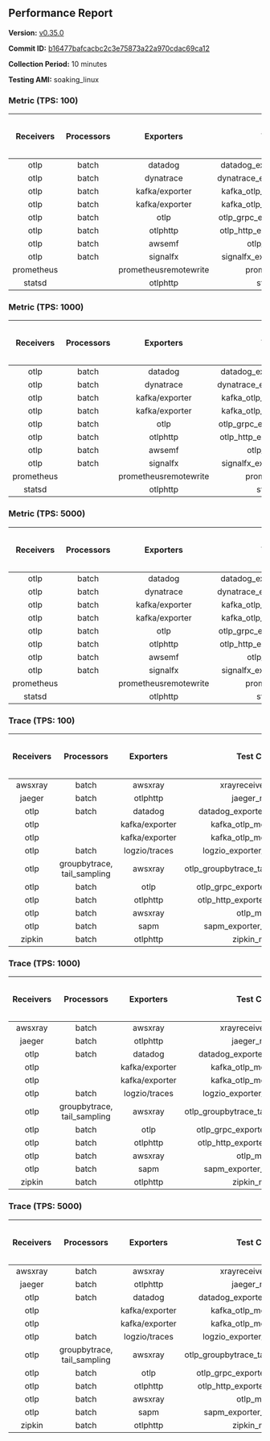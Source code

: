 ## Performance Report

**Version:** [v0.35.0](https://github.com/aws-observability/aws-otel-collector/releases/tag/v0.35.0)

**Commit ID:** [b16477bafcacbc2c3e75873a22a970cdac69ca12](https://github.com/aws-observability/aws-otel-collector/commit/b16477bafcacbc2c3e75873a22a970cdac69ca12)

**Collection Period:** 10 minutes

**Testing AMI:** soaking_linux


### Metric (TPS: 100)
| Receivers | Processors | Exporters | Test Case | Data Type | Instance Type | Avg CPU Usage (Percent) | Avg Memory Usage (Megabytes) | Max CPU Usage (Percent) | Max Memory Usage (Megabytes) |
|:---------:|:----------:|:---------:|:---------:|:---------:|:-------------:|:-----------------------:|:----------------------------:|:-----------------------:|:----------------------------:|
| otlp | batch | datadog | datadog_exporter_metric_mock | otlp | m5.2xlarge | 0.05 | 82.64 | 0.20 | 83.85 |
| otlp | batch | dynatrace | dynatrace_exporter_metric_mock | otlp | m5.2xlarge | 0.04 | 81.89 | 0.10 | 82.66 |
| otlp | batch | kafka/exporter | kafka_otlp_metric_mock_2_8_1 | otlp | m5.2xlarge | 0.17 | 86.87 | 0.30 | 90.52 |
| otlp | batch | kafka/exporter | kafka_otlp_metric_mock_3_2_0 | otlp | m5.2xlarge | 0.15 | 86.73 | 0.30 | 87.03 |
| otlp | batch | otlp | otlp_grpc_exporter_metric_mock | otlp | m5.2xlarge | 0.04 | 81.71 | 0.20 | 82.76 |
| otlp | batch | otlphttp | otlp_http_exporter_metric_mock | otlp | m5.2xlarge | 0.04 | 79.55 | 0.20 | 80.89 |
| otlp | batch | awsemf | otlp_metric_mock | otlp | m5.2xlarge | 0.04 | 81.81 | 0.20 | 83.13 |
| otlp | batch | signalfx | signalfx_exporter_metric_mock | otlp | m5.2xlarge | 0.04 | 80.79 | 0.20 | 81.89 |
| prometheus |  | prometheusremotewrite | prometheus_mock | prometheus | m5.2xlarge | 0.06 | 105.64 | 0.30 | 108.49 |
| statsd |  | otlphttp | statsd_mock | statsd | m5.2xlarge | 0.02 | 80.33 | 0.10 | 81.45 |

### Metric (TPS: 1000)
| Receivers | Processors | Exporters | Test Case | Data Type | Instance Type | Avg CPU Usage (Percent) | Avg Memory Usage (Megabytes) | Max CPU Usage (Percent) | Max Memory Usage (Megabytes) |
|:---------:|:----------:|:---------:|:---------:|:---------:|:-------------:|:-----------------------:|:----------------------------:|:-----------------------:|:----------------------------:|
| otlp | batch | datadog | datadog_exporter_metric_mock | otlp | m5.2xlarge | 0.06 | 84.61 | 0.20 | 85.93 |
| otlp | batch | dynatrace | dynatrace_exporter_metric_mock | otlp | m5.2xlarge | 0.04 | 82.54 | 0.20 | 83.83 |
| otlp | batch | kafka/exporter | kafka_otlp_metric_mock_2_8_1 | otlp | m5.2xlarge | 0.06 | 86.12 | 0.20 | 91.38 |
| otlp | batch | kafka/exporter | kafka_otlp_metric_mock_3_2_0 | otlp | m5.2xlarge | 0.05 | 87.89 | 0.20 | 93.01 |
| otlp | batch | otlp | otlp_grpc_exporter_metric_mock | otlp | m5.2xlarge | 0.04 | 83.33 | 0.20 | 84.62 |
| otlp | batch | otlphttp | otlp_http_exporter_metric_mock | otlp | m5.2xlarge | 0.03 | 82.06 | 0.20 | 83.49 |
| otlp | batch | awsemf | otlp_metric_mock | otlp | m5.2xlarge | 0.04 | 81.97 | 0.20 | 83.07 |
| otlp | batch | signalfx | signalfx_exporter_metric_mock | otlp | m5.2xlarge | 0.04 | 83.37 | 0.20 | 84.74 |
| prometheus |  | prometheusremotewrite | prometheus_mock | prometheus | m5.2xlarge | 0.63 | 128.00 | 1.20 | 139.01 |
| statsd |  | otlphttp | statsd_mock | statsd | m5.2xlarge | 0.01 | 80.54 | 0.10 | 81.98 |

### Metric (TPS: 5000)
| Receivers | Processors | Exporters | Test Case | Data Type | Instance Type | Avg CPU Usage (Percent) | Avg Memory Usage (Megabytes) | Max CPU Usage (Percent) | Max Memory Usage (Megabytes) |
|:---------:|:----------:|:---------:|:---------:|:---------:|:-------------:|:-----------------------:|:----------------------------:|:-----------------------:|:----------------------------:|
| otlp | batch | datadog | datadog_exporter_metric_mock | otlp | m5.2xlarge | 0.05 | 83.84 | 0.20 | 84.94 |
| otlp | batch | dynatrace | dynatrace_exporter_metric_mock | otlp | m5.2xlarge | 0.04 | 82.03 | 0.20 | 83.38 |
| otlp | batch | kafka/exporter | kafka_otlp_metric_mock_2_8_1 | otlp | m5.2xlarge | 0.06 | 87.52 | 0.20 | 91.07 |
| otlp | batch | kafka/exporter | kafka_otlp_metric_mock_3_2_0 | otlp | m5.2xlarge | 0.07 | 88.14 | 0.30 | 92.88 |
| otlp | batch | otlp | otlp_grpc_exporter_metric_mock | otlp | m5.2xlarge | 0.04 | 82.24 | 0.20 | 83.24 |
| otlp | batch | otlphttp | otlp_http_exporter_metric_mock | otlp | m5.2xlarge | 0.04 | 80.60 | 0.20 | 81.73 |
| otlp | batch | awsemf | otlp_metric_mock | otlp | m5.2xlarge | 0.04 | 81.64 | 0.10 | 83.11 |
| otlp | batch | signalfx | signalfx_exporter_metric_mock | otlp | m5.2xlarge | 0.04 | 82.70 | 0.20 | 84.07 |
| prometheus |  | prometheusremotewrite | prometheus_mock | prometheus | m5.2xlarge | 4.00 | 251.02 | 7.20 | 286.90 |
| statsd |  | otlphttp | statsd_mock | statsd | m5.2xlarge | 0.01 | 79.82 | 0.10 | 80.84 |

### Trace (TPS: 100)
| Receivers | Processors | Exporters | Test Case | Data Type | Instance Type | Avg CPU Usage (Percent) | Avg Memory Usage (Megabytes) | Max CPU Usage (Percent) | Max Memory Usage (Megabytes) |
|:---------:|:----------:|:---------:|:---------:|:---------:|:-------------:|:-----------------------:|:----------------------------:|:-----------------------:|:----------------------------:|
| awsxray | batch | awsxray | xrayreceiver_mock | xray | m5.2xlarge | 3.56 | 106.88 | 4.10 | 107.18 |
| jaeger | batch | otlphttp | jaeger_mock | jaeger | m5.2xlarge | 1.31 | 112.11 | 1.50 | 113.14 |
| otlp | batch | datadog | datadog_exporter_trace_mock | otlp | m5.2xlarge | 4.83 | 115.52 | 5.10 | 116.58 |
| otlp |  | kafka/exporter | kafka_otlp_mock_2_8_1 | otlp | m5.2xlarge | 22.88 | 140.57 | 25.00 | 154.70 |
| otlp |  | kafka/exporter | kafka_otlp_mock_3_2_0 | otlp | m5.2xlarge | 5.37 | 110.32 | 6.30 | 110.51 |
| otlp | batch | logzio/traces | logzio_exporter_trace_mock | otlp | m5.2xlarge | 3.84 | 114.43 | 4.30 | 116.74 |
| otlp | groupbytrace, tail_sampling | awsxray | otlp_groupbytrace_tailsampling_mock | otlp | m5.2xlarge | 4.96 | 127.61 | 5.80 | 147.72 |
| otlp | batch | otlp | otlp_grpc_exporter_trace_mock | otlp | m5.2xlarge | 3.54 | 136.96 | 4.00 | 146.61 |
| otlp | batch | otlphttp | otlp_http_exporter_trace_mock | otlp | m5.2xlarge | 3.40 | 114.13 | 3.90 | 116.73 |
| otlp | batch | awsxray | otlp_mock | otlp | m5.2xlarge | 3.49 | 106.13 | 3.70 | 107.14 |
| otlp | batch | sapm | sapm_exporter_trace_mock | otlp | m5.2xlarge | 3.48 | 119.24 | 4.00 | 119.60 |
| zipkin | batch | otlphttp | zipkin_mock | zipkin | m5.2xlarge | 2.42 | 112.98 | 2.70 | 116.11 |

### Trace (TPS: 1000)
| Receivers | Processors | Exporters | Test Case | Data Type | Instance Type | Avg CPU Usage (Percent) | Avg Memory Usage (Megabytes) | Max CPU Usage (Percent) | Max Memory Usage (Megabytes) |
|:---------:|:----------:|:---------:|:---------:|:---------:|:-------------:|:-----------------------:|:----------------------------:|:-----------------------:|:----------------------------:|
| awsxray | batch | awsxray | xrayreceiver_mock | xray | m5.2xlarge | 17.68 | 109.37 | 18.40 | 110.65 |
| jaeger | batch | otlphttp | jaeger_mock | jaeger | m5.2xlarge | 10.77 | 113.37 | 11.10 | 119.62 |
| otlp | batch | datadog | datadog_exporter_trace_mock | otlp | m5.2xlarge | 30.08 | 120.62 | 30.70 | 127.59 |
| otlp |  | kafka/exporter | kafka_otlp_mock_2_8_1 | otlp | m5.2xlarge | 41.51 | 111.28 | 43.90 | 111.87 |
| otlp |  | kafka/exporter | kafka_otlp_mock_3_2_0 | otlp | m5.2xlarge | 61.77 | 140.81 | 64.80 | 150.01 |
| otlp | batch | logzio/traces | logzio_exporter_trace_mock | otlp | m5.2xlarge | 27.79 | 113.62 | 28.20 | 115.09 |
| otlp | groupbytrace, tail_sampling | awsxray | otlp_groupbytrace_tailsampling_mock | otlp | m5.2xlarge | 46.65 | 165.04 | 48.00 | 167.24 |
| otlp | batch | otlp | otlp_grpc_exporter_trace_mock | otlp | m5.2xlarge | 27.99 | 453.49 | 30.20 | 536.25 |
| otlp | batch | otlphttp | otlp_http_exporter_trace_mock | otlp | m5.2xlarge | 27.44 | 112.95 | 29.10 | 115.06 |
| otlp | batch | awsxray | otlp_mock | otlp | m5.2xlarge | 29.39 | 111.42 | 29.80 | 112.28 |
| otlp | batch | sapm | sapm_exporter_trace_mock | otlp | m5.2xlarge | 27.19 | 119.53 | 30.00 | 119.60 |
| zipkin | batch | otlphttp | zipkin_mock | zipkin | m5.2xlarge | 22.37 | 142.32 | 23.30 | 167.52 |

### Trace (TPS: 5000)
| Receivers | Processors | Exporters | Test Case | Data Type | Instance Type | Avg CPU Usage (Percent) | Avg Memory Usage (Megabytes) | Max CPU Usage (Percent) | Max Memory Usage (Megabytes) |
|:---------:|:----------:|:---------:|:---------:|:---------:|:-------------:|:-----------------------:|:----------------------------:|:-----------------------:|:----------------------------:|
| awsxray | batch | awsxray | xrayreceiver_mock | xray | m5.2xlarge | 25.74 | 118.81 | 27.00 | 126.20 |
| jaeger | batch | otlphttp | jaeger_mock | jaeger | m5.2xlarge | 55.50 | 126.37 | 57.20 | 134.52 |
| otlp | batch | datadog | datadog_exporter_trace_mock | otlp | m5.2xlarge | 115.46 | 125.04 | 125.91 | 127.41 |
| otlp |  | kafka/exporter | kafka_otlp_mock_2_8_1 | otlp | m5.2xlarge | 140.71 | 125.03 | 150.50 | 126.15 |
| otlp |  | kafka/exporter | kafka_otlp_mock_3_2_0 | otlp | m5.2xlarge | 135.43 | 124.71 | 143.70 | 126.47 |
| otlp | batch | logzio/traces | logzio_exporter_trace_mock | otlp | m5.2xlarge | 105.73 | 114.99 | 111.60 | 118.44 |
| otlp | groupbytrace, tail_sampling | awsxray | otlp_groupbytrace_tailsampling_mock | otlp | m5.2xlarge | 192.82 | 216.13 | 198.09 | 220.50 |
| otlp | batch | otlp | otlp_grpc_exporter_trace_mock | otlp | m5.2xlarge | 110.47 | 2002.86 | 129.50 | 2250.01 |
| otlp | batch | otlphttp | otlp_http_exporter_trace_mock | otlp | m5.2xlarge | 101.55 | 112.21 | 119.11 | 113.18 |
| otlp | batch | awsxray | otlp_mock | otlp | m5.2xlarge | 135.45 | 13430.81 | 451.51 | 26804.92 |
| otlp | batch | sapm | sapm_exporter_trace_mock | otlp | m5.2xlarge | 109.65 | 125.47 | 115.61 | 126.90 |
| zipkin | batch | otlphttp | zipkin_mock | zipkin | m5.2xlarge | 100.69 | 245.73 | 104.20 | 374.81 |
